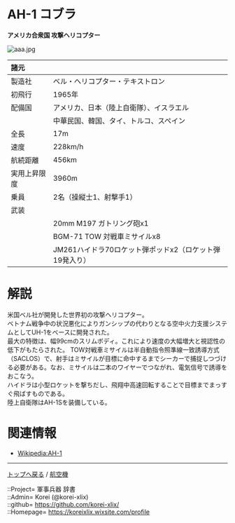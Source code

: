 # AH-1 コブラ
**アメリカ合衆国 攻撃ヘリコプター**

![aaa.jpg](https://bn02pap001files.storage.live.com/y4maBTyzxzUcj64c-iRwIuv8hiU0P1zomeHzpMNu8ceAoeschABex1jZE4qQxKTGJS5EMhQXHMvsRlShDCDoUCb8V22WrTmWAKy8yiMa-sPyJhY7fNBUOn4fIipsJL7gpmEFuro4uVWayOmSwWs0kNc7CG_NdpUK8yVfiSiUEBSsfO-MiXsnlyayZ7f9ZKiraxQ?width=640&height=503&cropmode=none)  
  


|諸元  |  |
|:--|:--|
|製造社  |ベル・ヘリコプター・テキストロン  |
|初飛行  |1965年  |
|配備国  |アメリカ、日本（陸上自衛隊）、イスラエル  |
|        |中華民国、韓国、タイ、トルコ、スペイン  |
|全長    |17m  |
|速度    |228km/h  |
|航続距離  |456km  |
|実用上昇限度|3960m  |
|乗員    |2名（操縦士1、射撃手1）  |
|武装    |  |
||20mm M197 ガトリング砲x1  |
||BGM-71 TOW 対戦車ミサイルx8  |
||JM261ハイドラ70ロケット弾ポッドx2（ロケット弾19発入り）  |


# 解説
米国ベル社が開発した世界初の攻撃ヘリコプター。  
ベトナム戦争中の状況悪化によりガンシップの代わりとなる空中火力支援システムとしてUH-1をベースに開発された。  
最大の特徴は、幅99cmのスリムボディ。これにより速度の大幅増大と視認性の低下がもたらされた。
TOW対戦車ミサイルは半自動指令照準線一致誘導方式（SACLOS）で、射手はミサイルが目標に命中するまでシーカーで捕捉しつづける必要がある。なお、ミサイルは二本のワイヤーでつながれ、電気信号で誘導をおこなう。  
ハイドラは小型ロケットを撃ちだし、飛翔中高速回転することで目標までまっすぐ飛ばすものである。  
陸上自衛隊はAH-1Sを装備している。  


# 関連情報
* [Wikipedia:AH-1](https://ja.wikipedia.org/wiki/AH-1_%E3%82%B3%E3%83%96%E3%83%A9)


***
[トップへ戻る](/readme.md) / [航空機](/plane/readme.md)  
  
::Project= 軍事兵器 辞書  
::Admin= Korei (@korei-xlix)  
::github= https://github.com/korei-xlix/  
::Homepage= https://koreixlix.wixsite.com/profile  

